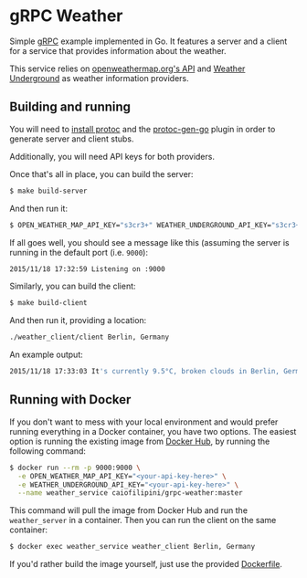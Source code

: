 # gRPC Weather

Simple [gRPC](http://www.grpc.io/) example implemented in Go. It features a server and a client for a service that provides information about the weather.

This service relies on [openweathermap.org's API](http://openweathermap.org/api) and [Weather Underground](http://www.wunderground.com/weather/api/) as weather information providers.

## Building and running

You will need to [install protoc](https://github.com/google/protobuf/blob/master/INSTALL.txt) and the [protoc-gen-go](https://github.com/golang/protobuf) plugin in order to generate server and client stubs.

Additionally, you will need API keys for both providers.

Once that's all in place, you can build the server:

```sh
$ make build-server
```

And then run it:

```sh
$ OPEN_WEATHER_MAP_API_KEY="s3cr3+" WEATHER_UNDERGROUND_API_KEY="s3cr3+2" ./weather_server/server
```

If all goes well, you should see a message like this (assuming the server is running in the default port (i.e. `9000`):

```sh
2015/11/18 17:32:59 Listening on :9000
```

Similarly, you can build the client:

```sh
$ make build-client
```

And then run it, providing a location:

```sh
./weather_client/client Berlin, Germany
```

An example output:

```sh
2015/11/18 17:33:03 It's currently 9.5°C, broken clouds in Berlin, Germany
```

## Running with Docker

If you don't want to mess with your local environment and would prefer running everything in a Docker container, you have two options. The easiest option is running the existing image from [Docker Hub](https://hub.docker.com/r/caiofilipini/grpc-weather/), by running the following command:

```sh
$ docker run --rm -p 9000:9000 \
  -e OPEN_WEATHER_MAP_API_KEY="<your-api-key-here>" \
  -e WEATHER_UNDERGROUND_API_KEY="<your-api-key-here>" \
  --name weather_service caiofilipini/grpc-weather:master
```

This command will pull the image from Docker Hub and run the `weather_server` in a container. Then you can run the client on the same container:

```sh
$ docker exec weather_service weather_client Berlin, Germany
```

If you'd rather build the image yourself, just use the provided [Dockerfile](https://github.com/caiofilipini/grpc-weather/blob/master/Dockerfile).
